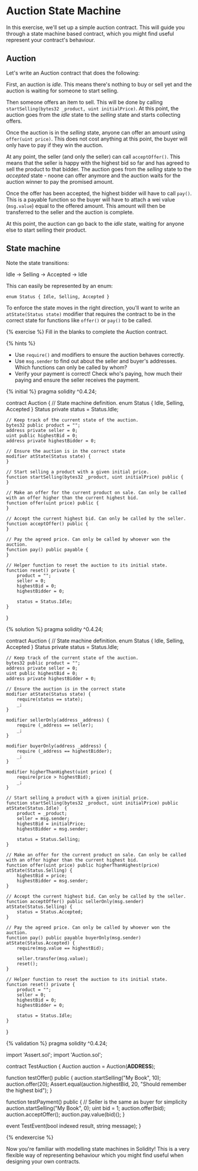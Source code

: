 # Auction State Machine

In this exercise, we'll set up a simple auction contract. This will guide you through a state machine based contract, which you might find useful represent your contract's behaviour.

## Auction

Let's write an Auction contract that does the following:

First, an auction is _idle_. This means there's nothing to buy or sell yet and the auction is waiting for someone to start selling.

Then someone offers an item to sell. This will be done by calling `startSelling(bytes32 _product, uint initialPrice)`. At this point, the auction goes from the _idle_ state to the _selling_ state and starts collecting offers.

Once the auction is in the _selling_ state, anyone can offer an amount using `offer(uint price)`. This does not cost anything at this point, the buyer will only have to pay if they win the auction.

At any point, the seller (and only the seller) can call `acceptOffer()`. This means that the seller is happy with the highest bid so far and has agreed to sell the product to that bidder. The auction goes from the _selling_ state to the _accepted_ state - noone can offer anymore and the auction waits for the auction winner to pay the promised amount.

Once the offer has been accepted, the highest bidder will have to call `pay()`. This is a payable function so the buyer will have to attach a wei value (`msg.value`) equal to the offered amount. This amount will then be transferred to the seller and the auction is complete.

At this point, the auction can go back to the _idle_ state, waiting for anyone else to start selling their product.

## State machine

Note the state transitions:

Idle -> Selling -> Accepted -> Idle

This can easily be represented by an enum:
```solidity
enum Status { Idle, Selling, Accepted }
```

To enforce the state moves in the right direction, you'll want to write an `atState(Status state)` modifier that requires the contract to be in the correct state for functions like `offer()` or `pay()` to be called.

{% exercise %}
Fill in the blanks to complete the Auction contract.

{% hints %}
- Use `require()` and modifiers to ensure the auction behaves correctly.
- Use `msg.sender` to find out about the seller and buyer's addresses. Which functions can only be called by whom?
- Verify your payment is correct! Check who's paying, how much their paying and ensure the seller receives the payment.

{% initial %}
pragma solidity ^0.4.24;

contract Auction {
    // State machine definition.
    enum Status { Idle, Selling, Accepted }
    Status private status = Status.Idle;
    
    // Keep track of the current state of the auction.
    bytes32 public product = "";
    address private seller = 0;
    uint public highestBid = 0;
    address private highestBidder = 0;
    
    // Ensure the auction is in the correct state
    modifier atState(Status state) {
    }
    
    // Start selling a product with a given initial price.
    function startSelling(bytes32 _product, uint initialPrice) public {
    }

    // Make an offer for the current product on sale. Can only be called with an offer higher than the current highest bid.
    function offer(uint price) public {
    }
    
    // Accept the current highest bid. Can only be called by the seller.
    function acceptOffer() public {
    }
    
    // Pay the agreed price. Can only be called by whoever won the auction.
    function pay() public payable {
    }
    
    // Helper function to reset the auction to its initial state.
    function reset() private {
        product = "";
        seller = 0;
        highestBid = 0;
        highestBidder = 0;
        
        status = Status.Idle;
    }
}

{% solution %}
pragma solidity ^0.4.24;

contract Auction {
    // State machine definition.
    enum Status { Idle, Selling, Accepted }
    Status private status = Status.Idle;
    
    // Keep track of the current state of the auction.
    bytes32 public product = "";
    address private seller = 0;
    uint public highestBid = 0;
    address private highestBidder = 0;
            
    // Ensure the auction is in the correct state
    modifier atState(Status state) {
        require(status == state);
        _;
    }

    modifier sellerOnly(address _address) {
        require (_address == seller);
        _;
    }
    
    modifier buyerOnly(address _address) {
        require (_address == highestBidder);
        _;
    }
    
    modifier higherThanHighest(uint price) {
        require(price > highestBid);
        _;
    }
    
    // Start selling a product with a given initial price.
    function startSelling(bytes32 _product, uint initialPrice) public atState(Status.Idle)  {
        product = _product;
        seller = msg.sender;
        highestBid = initialPrice;
        highestBidder = msg.sender;
        
        status = Status.Selling;
    }

    // Make an offer for the current product on sale. Can only be called with an offer higher than the current highest bid.
    function offer(uint price) public higherThanHighest(price) atState(Status.Selling) {
        highestBid = price;
        highestBidder = msg.sender;
    }
    
    // Accept the current highest bid. Can only be called by the seller.
    function acceptOffer() public sellerOnly(msg.sender) atState(Status.Selling) {
        status = Status.Accepted;
    }
    
    // Pay the agreed price. Can only be called by whoever won the auction.
    function pay() public payable buyerOnly(msg.sender) atState(Status.Accepted) {
        require(msg.value == highestBid);
        
        seller.transfer(msg.value);
        reset();
    }
    
    // Helper function to reset the auction to its initial state.
    function reset() private {
        product = "";
        seller = 0;
        highestBid = 0;
        highestBidder = 0;
        
        status = Status.Idle;
    }
}

{% validation %}
pragma solidity ^0.4.24;

import 'Assert.sol';
import 'Auction.sol';

contract TestAuction {
  Auction auction = Auction(__ADDRESS__);
  
  function testOffer() public {
    auction.startSelling("My Book", 10);
    auction.offer(20);
    Assert.equal(auction.highestBid, 20, "Should remember the highest bid");
  }
  
  function testPayment() public {
    // Seller is the same as buyer for simplicity
    auction.startSelling("My Book", 0);
    uint bid = 1;
    auction.offer(bid);
    auction.acceptOffer();
    auction.pay.value(bid)();
  }

  event TestEvent(bool indexed result, string message);
}

{% endexercise %}

Now you're familiar with modelling state machines in Solidity! This is a very flexible way of representing behaviour which you might find useful when designing your own contracts.

